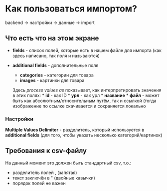 # Как пользоваться импортом?

backend -> настройки -> данные -> import

## Что есть что на этом экране

* **fields** - список полей, которые есть в нашем файле для импорта (как здесь написано, так поля и называются)
* **additional fields** - дополнительные поля
	* **categories** - категории для товара
	* **images** - картинки для товара

	Здесь *process values as* показывает, как интерпретировать значения в этих полях:
		* **id** - как ID
		* **урл** - как урл
		* **название**
		* **файл** - может быть как абсолютным/относительным путём, так и ссылкой (тогда изображение по ссылке скачивается и сохраняется локально

### Настройки

**Multiple Values Delimiter** - разделитель, который используется в **additional fields** (для того, чтобы указать несколько категорий/картинок)

## Требования к csv-файлу

На данный момент это должен быть стандартный csv, т.о.:

* разделитель полей , (запятая)
* текст заключён в " (двойные кавычки)
* порядок полей не важен
